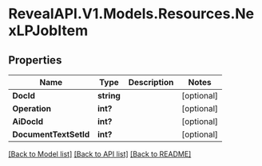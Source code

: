 # RevealAPI.V1.Models.Resources.NexLPJobItem
## Properties

Name | Type | Description | Notes
------------ | ------------- | ------------- | -------------
**DocId** | **string** |  | [optional] 
**Operation** | **int?** |  | [optional] 
**AiDocId** | **int?** |  | [optional] 
**DocumentTextSetId** | **int?** |  | [optional] 

[[Back to Model list]](../README.md#documentation-for-models) [[Back to API list]](../README.md#documentation-for-api-endpoints) [[Back to README]](../README.md)

